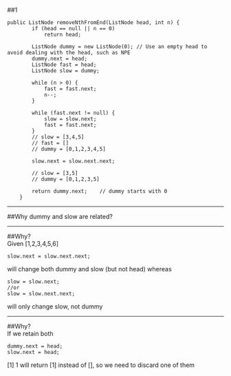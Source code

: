 
##1
```
public ListNode removeNthFromEnd(ListNode head, int n) {
        if (head == null || n == 0)
            return head;
        
        ListNode dummy = new ListNode(0); // Use an empty head to avoid dealing with the head, such as NPE
        dummy.next = head;     
        ListNode fast = head;
        ListNode slow = dummy;
        
        while (n > 0) {
            fast = fast.next;
            n--;
        }
        
        while (fast.next != null) {
            slow = slow.next;
            fast = fast.next;
        }
        // slow = [3,4,5]
        // fast = []
        // dummy = [0,1,2,3,4,5]
        
        slow.next = slow.next.next;
        
        // slow = [3,5]
        // dummy = [0,1,2,3,5]
        
        return dummy.next;    // dummy starts with 0
    }
```

---

##Why dummy and slow are related?  


---

##Why?  
Given [1,2,3,4,5,6]
```
slow.next = slow.next.next;
```
will change both dummy and slow (but not head) whereas 
```
slow = slow.next;
//or
slow = slow.next.next;
```
will only change slow, not dummy

---
##Why?  
If we retain both 
```
dummy.next = head;
slow.next = head;
```
[1] 1 will return [1] instead of [], so we need to discard one of them
